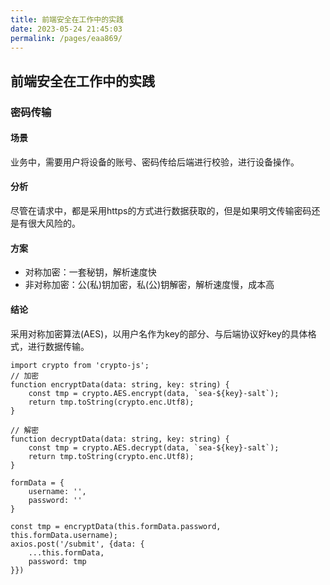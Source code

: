 ```yaml
---
title: 前端安全在工作中的实践
date: 2023-05-24 21:45:03
permalink: /pages/eaa869/
---
```

## 前端安全在工作中的实践

### 密码传输

#### 场景

业务中，需要用户将设备的账号、密码传给后端进行校验，进行设备操作。

#### 分析

尽管在请求中，都是采用https的方式进行数据获取的，但是如果明文传输密码还是有很大风险的。

#### 方案

* 对称加密：一套秘钥，解析速度快
* 非对称加密：公(私)钥加密，私(公)钥解密，解析速度慢，成本高

#### 结论

采用对称加密算法(AES)，以用户名作为key的部分、与后端协议好key的具体格式，进行数据传输。

```
import crypto from 'crypto-js';
// 加密
function encryptData(data: string, key: string) {
	const tmp = crypto.AES.encrypt(data, `sea-${key}-salt`);
	return tmp.toString(crypto.enc.Utf8);
}

// 解密
function decryptData(data: string, key: string) {
	const tmp = crypto.AES.decrypt(data, `sea-${key}-salt`);
	return tmp.toString(crypto.enc.Utf8);
}

formData = {
	username: '',
	password: ''
}

const tmp = encryptData(this.formData.password, this.formData.username);
axios.post('/submit', {data: {
	...this.formData,
	password: tmp
}})
```



